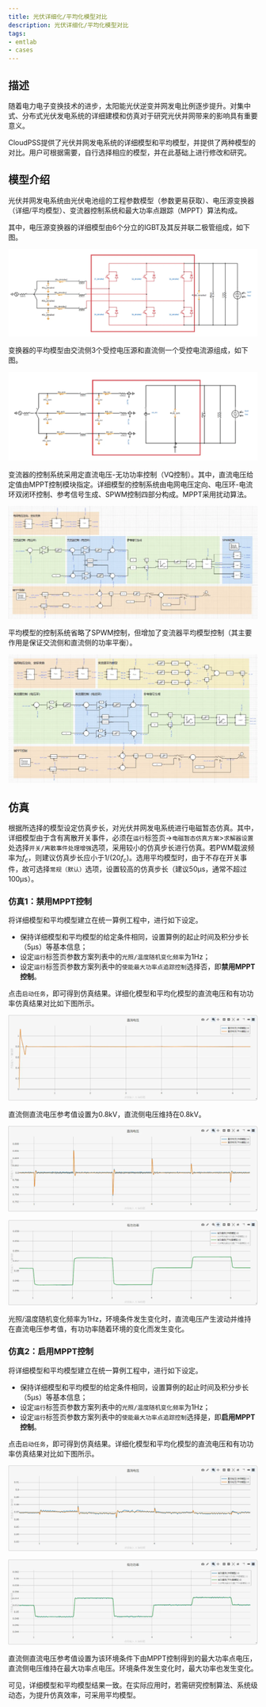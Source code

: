 ```yaml
---
title: 光伏详细化/平均化模型对比
description: 光伏详细化/平均化模型对比
tags:
- emtlab
- cases
---
```



## 描述
随着电力电子变换技术的进步，太阳能光伏逆变并网发电比例逐步提升。对集中式、分布式光伏发电系统的详细建模和仿真对于研究光伏并网带来的影响具有重要意义。

CloudPSS提供了光伏并网发电系统的详细模型和平均模型，并提供了两种模型的对比。用户可根据需要，自行选择相应的模型，并在此基础上进行修改和研究。

## 模型介绍

光伏并网发电系统由光伏电池组的工程参数模型（参数更易获取）、电压源变换器（详细/平均模型）、变流器控制系统和最大功率点跟踪（MPPT）算法构成。

其中，电压源变换器的详细模型由6个分立的IGBT及其反并联二极管组成，如下图。


![详细模型1](./111.png "详细模型1")

变换器的平均模型由交流侧3个受控电压源和直流侧一个受控电流源组成，如下图。

![平均模型](./averaging-model.png "平均模型")


变流器的控制系统采用定直流电压-无功功率控制（VQ控制）。其中，直流电压给定值由MPPT控制模块指定。详细模型的控制系统由电网电压定向、电压环-电流环双闭环控制、参考信号生成、SPWM控制四部分构成。MPPT采用扰动算法。

![详细模型控制系统](./control-details.png "详细模型控制系统")

平均模型的控制系统省略了SPWM控制，但增加了变流器平均模型控制（其主要作用是保证交流侧和直流侧的功率平衡）。

![平均模型控制系统](./control-average.png "平均模型控制系统")

## 仿真

根据所选择的模型设定仿真步长，对光伏并网发电系统进行电磁暂态仿真。其中，详细模型由于含有离散开关事件，必须在`运行`标签页->`电磁暂态仿真方案`>`求解器设置`处选择`开关/离散事件处理增强`选项，采用较小的仿真步长进行仿真。若PWM载波频率为$f_c$，则建议仿真步长应小于$1/({20f_c})$。选用平均模型时，由于不存在开关事件，故可选择`常规（默认）`选项，设置较高的仿真步长（建议50μs，通常不超过100μs）。 

### 仿真1：禁用MPPT控制

将详细模型和平均模型建立在统一算例工程中，进行如下设定。
* 保持详细模型和平均模型的给定条件相同，设置算例的起止时间及积分步长（5μs）等基本信息；
* 设定`运行`标签页参数方案列表中的`光照/温度随机变化频率`为1Hz；
* 设定`运行`标签页参数方案列表中的`使能最大功率点追踪控制`选择否，即**禁用MPPT控制**。

点击`启动任务`，即可得到仿真结果。详细化模型和平均化模型的直流电压和有功功率仿真结果对比如下图所示。

![直流电压](./PV1_1.png "直流电压")

直流侧直流电压参考值设置为0.8kV，直流侧电压维持在0.8kV。

![直流电压放大图](./PV1_2.png "直流电压放大图")

![有功功率](./PV1_3.png "有功功率")

光照/温度随机变化频率为1Hz，环境条件发生变化时，直流电压产生波动并维持在直流电压参考值，有功功率随着环境的变化而发生变化。

### 仿真2：启用MPPT控制

将详细模型和平均模型建立在统一算例工程中，进行如下设定。
* 保持详细模型和平均模型的给定条件相同，设置算例的起止时间及积分步长（5μs）等基本信息；
* 设定`运行`标签页参数方案列表中的`光照/温度随机变化频率`为1Hz；
* 设定`运行`标签页参数方案列表中的`使能最大功率点追踪控制`选择是，即**启用MPPT控制**。

点击`启动任务`，即可得到仿真结果。详细化模型和平均化模型的直流电压和有功功率仿真结果对比如下图所示。

![直流电压](./PV1_4.png "直流电压")

![有功功率](./PV1_5.png "有功功率")

直流侧直流电压参考值设置为该环境条件下由MPPT控制得到的最大功率点电压，直流侧电压维持在最大功率点电压。环境条件发生变化时，最大功率也发生变化。

可见，详细模型和平均模型结果一致。在实际应用时，若需研究控制算法、系统级动态，为提升仿真效率，可采用平均模型。